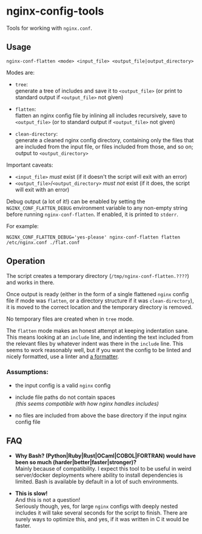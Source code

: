 # nginx-config-tools

Tools for working with `nginx.conf`.

## Usage

```
nginx-conf-flatten <mode> <input_file> <output_file|output_directory>
```

Modes are:

 - `tree`:  
   generate a tree of includes and save it to `<output_file>`
   (or print to standard output if `<output_file>` not given)

 - `flatten`:  
   flatten an nginx config file by inlining all includes recursively,
   save to `<output_file>` (or to standard output if `<output_file>` not given)
        
 - `clean-directory`:  
   generate a cleaned nginx config directory, containing only the files that
   are included from the input file, or files included from those, and so on;
   output to `<output_directory>`

Important caveats:

 - `<input_file>` *must* exist (if it doesn't the script will exit with an error)
 - `<output_file>`/`<output_directory>` *must not* exist (if it does, the script will exit with an error)

Debug output (a lot of it!) can be enabled by setting the `NGINX_CONF_FLATTEN_DEBUG` environment variable to any non-empty string before running `nginx-conf-flatten`. If enabled, it is printed to `stderr`.

For example:

```
NGINX_CONF_FLATTEN_DEBUG='yes-please' nginx-conf-flatten flatten /etc/nginx.conf ./flat.conf
```

## Operation

The script creates a temporary directory (`/tmp/nginx-conf-flatten.????`) and works in there.

Once output is ready (either in the form of a single flattened `nginx` config file if mode was `flatten`, or a directory structure if it was `clean-directory`), it is moved to the correct location and the temporary directory is removed.

No temporary files are created when in `tree` mode.

The `flatten` mode makes an honest attempt at keeping indentation sane. This means looking at an `include` line, and indenting the text included from the relevant files by whatever indent was there in the `include` line. This seems to work reasonably well, but if you want the config to be linted and nicely formatted, use a linter and [a formatter](https://github.com/1connect/nginx-config-formatter).


### Assumptions:

 - the input config is a valid `nginx` config

 - include file paths do not contain spaces  
   *(this seems compatible with how nginx handles includes)*

 - no files are included from above the base directory if the input nginx
   config file
 

## FAQ

 - **Why Bash? (Python|Ruby|Rust|OCaml|COBOL|FORTRAN) would have been so much (harder|better|faster|stronger)?**  
   Mainly because of compatibility. I expect this tool to be useful in weird server/docker deployments where ability to install dependencies is limited. Bash is available by default in a lot of such environments.
 
 - **This is slow!**  
   And this is not a question!  
   Seriously though, yes, for large `nginx` configs with deeply nested includes it will take several seconds for the script to finish. There are surely ways to optimize this, and yes, if it was written in C it would be faster.
